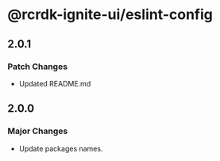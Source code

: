 # @rcrdk-ignite-ui/eslint-config

## 2.0.1

### Patch Changes

- Updated README.md

## 2.0.0

### Major Changes

- Update packages names.
